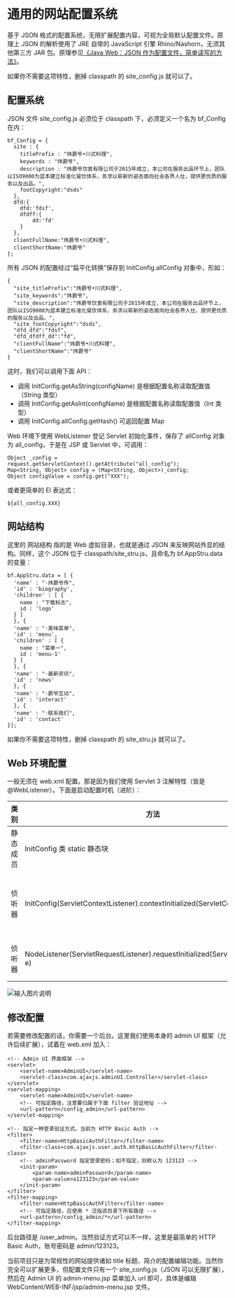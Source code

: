 通用的网站配置系统
=================================== 
基于 JSON 格式的配置系统，无限扩展配置内容，可视为全局默认配置文件。原理上 JSON 的解析使用了 JRE 自带的 JavaScript 引擎 Rhino/Nashorn，无须其他第三方 JAR 包。原理参见[《Java Web：JSON 作为配置文件，简单读写的方法》](http://blog.csdn.net/zhangxin09/article/details/46241449)。

如果你不需要这项特性，删掉 classpath 的 site_config.js 就可以了。

配置系统
----------------
JSON 文件 site_config.js 必须位于 classpath 下，必须定义一个名为 bf_Config 在内：


    bf_Config = {
	  site : {
		titlePrefix : "炜爵爷•川式料理",
		keywords : "炜爵爷",
		description : "炜爵爷饮食有限公司于2015年成立，本公司在服务出品环节上，团队以ISO9000为蓝本建立标准化餐饮体系，务求以崭新的姿态面向社会各界人仕，提供更优质的服务以及出品。",
		footCopyright:"dsds" 
	  },
	  dfd:{
		dfd:'fdsf',
		dfdff:{
			dd:'fd'
		}
	  },
	  clientFullName:"炜爵爷•川式料理",
	  clientShortName:"炜爵爷"
	};
    
    
所有 JSON 的配置经过“扁平化转换”保存到 InitConfig.allConfig 对象中，形如：

    {
	  "site_titlePrefix":"炜爵爷•川式料理",
	  "site_keywords":"炜爵爷",
	  "site_description":"炜爵爷饮食有限公司于2015年成立，本公司在服务出品环节上，团队以ISO9000为蓝本建立标准化餐饮体系，务求以崭新的姿态面向社会各界人仕，提供更优质的服务以及出品。",
	  "site_footCopyright":"dsds",
	  "dfd_dfd":"fdsf",
	  "dfd_dfdff_dd":"fd",
	  "clientFullName":"炜爵爷•川式料理",
	  "clientShortName":"炜爵爷"
    }
    
这时，我们可以调用下面 API：

- 调用 InitConfig.getAsString(configName) 是根据配置名称读取配置值（String 类型）
- 调用 InitConfig.getAsInt(configName) 是根据配置名称读取配置值（Int 类型）
- 调用 InitConfig.allConfig.getHash() 可返回配置 Map

Web 环境下使用 WebListener 登记 Servlet 初始化事件，保存了 allConfig 对象为 all_config，于是在 JSP 或 Servlet 中，可调用：

    Object _config = request.getServletContext().getAttribute("all_config");
    Map<String, Object> config = (Map<String, Object>)_config;
    Object configValue = config.get("XXX");
    
或者更简单的 El 表达式：
 
    ${all_config.XXX}
    
网站结构
------------------
这里的 网站结构 指的是 Web 虚拟目录，也就是通过 JSON 来反映网站外显的结构。同样，这个 JSON 位于 classpath/site_stru.js，且命名为 bf.AppStru.data 的变量：

    bf.AppStru.data = [ {
	  'name' : "·炜爵爷传",
	  'id' : 'biography',
	  'children' : [ {
		name : "下载标志",
		id : 'logo'
	  } ]
      }, {
	  'name' : "·美味菜单",
	  'id' : 'menu',
	  'children' : [ {
		name : "菜单一",
		id : 'menu-1'
	  } ]
      }, { 
	  'name' : "·最新资讯",
	  'id' : 'news'
      }, {
	  'name' : "·爵爷互动",
	  'id' : 'interact'
      }, {
	  'name' : "·联系我们",
      'id' : 'contact'
    }];

如果你不需要这项特性，删掉 classpath 的 site_stru.js 就可以了。


Web 环境配置
--------------
一般无须在 web.xml 配置。那是因为我们使用 Servlet 3 注解特性（皆是 @WebListener）。下面是启动配置时机（进阶）：

|类别|方法|    时机|
|----|-----|---|
|静态成员|InitConfig 类 static 静态块|JVM 加载类时| 
|侦听器|InitConfig(ServletContextListener).contextInitialized(ServletContextEvent e)|第一次有请求的时候执行|
|侦听器|NodeListener(ServletRequestListener).requestInitialized(ServletRequestEvent e) |每次请求都会调用|


![输入图片说明](http://img.blog.csdn.net/20150621145821155 "在这里输入图片标题")

修改配置
-------------
若需要修改配置的话，你需要一个后台。这里我们使用本身的 admin UI 框架（允许后续扩展），试着在 web.xml 加入：

	<!-- Admin UI 界面框架 -->
	<servlet>
		<servlet-name>AdminUI</servlet-name>
		<servlet-class>com.ajaxjs.adminUI.Controller</servlet-class>
	</servlet>
	<servlet-mapping>
		<servlet-name>AdminUI</servlet-name>
		<!-- 可指定路径，注意要归属于下面 filter 验证地址 -->
		<url-pattern>/config_admin</url-pattern>
	</servlet-mapping>
	
	<!-- 指定一种登录验证方式。当前为 HTTP Basic Auth -->
	<filter>
		<filter-name>HttpBasicAuthFilter</filter-name>
		<filter-class>com.ajaxjs.user.auth.HttpBasicAuthFilter</filter-class>
		<!-- adminPassword 指定登录密码；如不指定，则默认为 123123 -->
		<init-param>
			<param-name>adminPassword</param-name>
			<param-value>a123123</param-value>
		</init-param>
	</filter>
	<filter-mapping>
		<filter-name>HttpBasicAuthFilter</filter-name>
		<!-- 可指定路径，应使用 * 泛指该目录下所有路径 -->
		<url-pattern>/config_admin/*</url-pattern>
	</filter-mapping>

后台路径是 /user_admin。当然验证方式可以不一样，这里是最简单的 HTTP Basic Auth，账号密码是 admin/123123。

当前项目只是为常规性的网站提供诸如 title 标题、简介的配置编辑功能。当然你完全可以扩展更多，但配置文件只有一个 site_config.js（JSON 可以无限扩展），然后在 Admin UI 的 admin-menu.jsp 菜单加入 url 即可，具体是编辑 WebContent/WEB-INF/jsp/admim-menu.jsp 文件。  